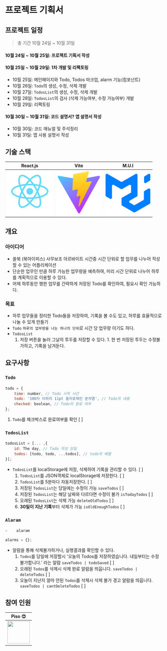 # 프로젝트 기획서

## 프로젝트 일정

> 총 기간 10월 24일 ~ 10월 31일

#### 10월 24일 ~ 10월 25일: 프로젝트 기획서 작성

#### 10월 25일 ~ 10월 29일: 1차 개발 및 리팩토링

-   10월 25일: 메인페이지와 Todo, Todos 마크업, alarm 기능(컴포넌트)
-   10월 26일: `Todo`의 생성, 수정, 삭제 개발
-   10월 27일: `TodosList`의 생성, 수정, 삭제 개발
-   10월 28일: `TodosList`의 검사 (삭제 가능여부, 수정 가능여부) 개발
-   10월 29일: 리팩토링

#### 10월 30일 ~ 10월 31일: 코드 설명서? 앱 설명서 작성

-   10월 30일: 코드 매뉴얼 및 주석정리
-   10월 31일: 앱 사용 설명서 작성

## 기술 스택

| React.js                          | Vite                            | M.U.I                           |
| --------------------------------- | ------------------------------- | ------------------------------- |
| ![React](./assets/react-logo.svg) | ![Vite](./assets/vite-logo.svg) | ![M.U.I](./assets/mui-logo.svg) |

<!-- | 적응형 웹 디자인 Adapative Web Design                                          |
| ------------------------------------------------- |
| ![적응형 웹 디자인](./assets/adaptive-mobile.svg) | -->

## 개요

### 아이디어

-   쏠북 (북아이피스) 사무보조 아르바이트 시간중 시간 단위로 할 업무를 나누어 작성할 수 있는 어플리케이션
-   단순한 업무인 만큼 하루 가능한 업무량을 예측하여, 미리 시간 단위로 나누어 하루를 계획적으로 이용할 수 있다.
-   어제 하루동안 행한 업무를 간략하게 저장된 Todo를 확인하여, 필요시 확인 가능하다.

### 목표

-   하루 업무들을 정리한 Todo들을 저장하여, 기록을 볼 수도 있고, 하루를 효율적으로 나눌 수 있게 만들기
-   `Todo` `하루의 업무량을 나눈 하나의 단위`로 시간 당 업무량 이기도 하다.
-   `TodosList`
    1. 저장 버튼을 눌러 그날의 투두를 저장할 수 있다. 1. 한 번 저장된 투두는 수정불가하고, 기록을 남겨둔다.

## 요구사항

### `Todo`

```js
todo = {
    time: number, // Todo 시작 시간
    todo: '100자 이하의 11pt 을지로체인 문자열', // Todo의 내용
    checked: boolean, // Todo의 완료 여부
};
```

1.  `Todo`를 체크박스로 완료여부를 확인 [ ]

### `TodosList`

```js
todosList = [... ,{
    id: The day, // Todo 작성 당일
    todos: [todo, todo, ...todos], // todo의 배열
}];
```

-   `TodosList`를 localStorage에 저장, 삭제하여 기록을 관리할 수 있다. [ ]
    1.  `TodosList`를 JSON객체로 localStorage에 저장한다. [ ]
    1.  `TodosList`를 5분마다 자동저장한다. [ ]
    1.  저장된 `TodosList`는 당일에는 수정이 가능 `saveTodos` [ ]
    1.  저장된 `TodosList`는 해당 날짜와 다르다면 수정이 불가 `isTodayTodos` [ ]
    1.  오래된 `TodosList`는 삭제 가능 `deleteOldTodos` [ ]
    1.  **30일이 지난 기록**부터 삭제가 가능 `isOldEnoughTodos` [ ]

### `Alaram`

    -    alaram

```js
alarms = {};
```

-   알람을 통해 삭제불가하거나, 실행결과를 확인할 수 있다.
    1. `Todos`를 당일에 저장할시 '오늘의 Todos를 저장하였습니다. 내일부터는 수정불가합니다.' 라는 알람 `saveTodos | todoSaved` [ ]
    2. 오래된 `Todos`를 삭제시 삭제 완료 알람을 띄웁니다. `saveTodos | deleteTodos` [ ]
    3. 오늘이 지난지 얼마 안된 `Todos`를 삭제시 삭제 불가 경고 알람을 띄웁니다. `saveTodos | cantDeleteTodos` [ ]

## 참여 인원

| Piso :blush:                                                                        |
| ----------------------------------------------------------------------------------- |
| <img src="https://avatars.githubusercontent.com/Pisodev77" width="72" height="72"/> |
